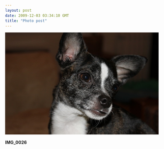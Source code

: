 ```yaml
---
layout: post
date: 2009-12-03 03:34:10 GMT
title: "Photo post"
---
```

![travisj](/images/5c651dff661c1e15ac1035b6ac347a9980cb88252387c4e7efdcfa5352626d75.jpg)

<b>IMG_0026</b>